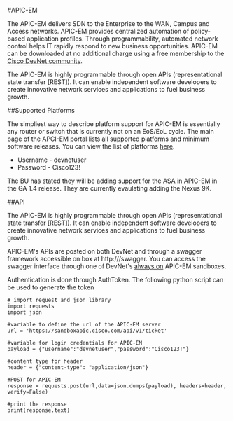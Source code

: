 #APIC-EM

The APIC-EM delivers SDN to the Enterprise to the WAN, Campus and Access networks. APIC-EM provides centralized automation of policy-based application profiles. Through programmability, automated network control helps IT rapidly respond to new business opportunities. APIC-EM can be downloaded at no additional charge using a free membership to the [Cisco DevNet community](http://devnet.cisco.com).

The APIC-EM is highly programmable through open APIs (representational state transfer [REST]). It can enable independent software developers to create innovative network services and applications to fuel business growth.

##Supported Platforms

The simpliest way to describe platform support for APIC-EM is essentially any router or switch that is currently not on an EoS/EoL cycle. The main page of the APCI-EM portal lists all supported platforms and minimum software releases. You can view the list of platforms [here](https://sandboxapic.cisco.com).

* Username - devnetuser
* Password - Cisco123!

The BU has stated they will be adding support for the ASA in APIC-EM in the GA 1.4 release. They are currently evaulating adding the Nexus 9K.

##API

The APIC-EM is highly programmable through open APIs (representational state transfer [REST]). It can enable independent software developers to create innovative network services and applications to fuel business growth.

APIC-EM's APIs are posted on both DevNet and through a swagger framework accessible on box at http://<hostname>/swagger. You can access the swagger interface through one of DevNet's [always on](https://sandboxapic.cisco.com/swagger) APIC-EM sandboxes.

Authentication is done through AuthToken. The following python script can be used to generate the token

~~~ 
# import request and json library
import requests
import json

#variable to define the url of the APIC-EM server
url = 'https://sandboxapic.cisco.com/api/v1/ticket'

#variable for login credentials for APIC-EM
payload = {"username":"devnetuser","password":"Cisco123!"}

#content type for header
header = {"content-type": "application/json"}

#POST for APIC-EM
response = requests.post(url,data=json.dumps(payload), headers=header, verify=False)

#print the response
print(response.text)
~~~

